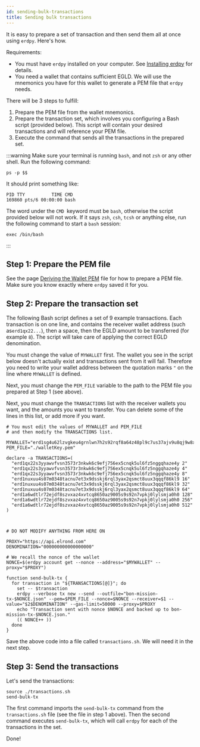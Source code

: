 ```yaml
---
id: sending-bulk-transactions
title: Sending bulk transactions
---
```


It is easy to prepare a set of transaction and then send them all at once using `erdpy`. Here's how.

Requirements:

- You must have `erdpy` installed on your computer. See [Installing erdpy](/sdk-and-tools/erdpy/installing-erdpy) for details.
- You need a wallet that contains sufficient EGLD. We will use the mnemonics you have for this wallet to generate a PEM file that `erdpy` needs.

There will be 3 steps to fulfill:

1. Prepare the PEM file from the wallet mnemonics.
2. Prepare the transaction set, which involves you configuring a Bash script (provided below). This script will contain your desired transactions and will reference your PEM file.
3. Execute the command that sends all the transactions in the prepared set.

:::warning
Make sure your terminal is running `bash`, and not `zsh` or any other shell. Run the following command:

```
ps -p $$
```

It should print something like:

```
PID TTY          TIME CMD
169860 pts/6 00:00:00 bash
```

The word under the `CMD `keyword must be `bash`, otherwise the script provided below will not work. If it says `zsh`, `csh`, `tcsh` or anything else, run the following command to start a `bash` session:

```
exec /bin/bash
```

:::

## **Step 1: Prepare the PEM file**

See the page [Deriving the Wallet PEM](/sdk-and-tools/erdpy/deriving-the-wallet-pem-file) file for how to prepare a PEM file. Make sure you know exactly where `erdpy` saved it for you.

## **Step 2: Prepare the transaction set**

The following Bash script defines a set of 9 example transactions. Each transaction is on one line, and contains the receiver wallet address (such as`erd1qx22...`), then a space, then the EGLD amount to be transferred (for example `8`). The script will take care of applying the correct EGLD denomination.

You must change the value of `MYWALLET` first. The wallet you see in the script below doesn't actually exist and transactions sent from it will fail. Therefore you need to write your wallet address between the quotation marks `"` on the line where `MYWALLET` is defined.

Next, you must change the `PEM_FILE` variable to the path to the PEM file you prepared at Step 1 (see above).

Next, you must change the `TRANSACTIONS` list with the receiver wallets you want, and the amounts you want to transfer. You can delete some of the lines in this list, or add more if you want.

```
# You must edit the values of MYWALLET and PEM_FILE
# and then modify the TRANSACTIONS list.

MYWALLET="erd1sg4u62lzvgkeu4grnlwn7h2s92rqf8a64z48pl9c7us37ajv9u8qj9w8xg"
PEM_FILE="./walletKey.pem"

declare -a TRANSACTIONS=(
  "erd1qx22s3yyawvfvsn3573r3nkwk6c9efj756ex5cnqk5ul6fz5nggqhaze4y 2"
  "erd1qx22s3yyawvfvsn3573r3nkwk6c9efj756ex5cnqk5ul6fz5nggqhaze4y 4"
  "erd1qx22s3yyawvfvsn3573r3nkwk6c9efj756ex5cnqk5ul6fz5nggqhaze4y 8"
  "erd1nuxuu4s07m0348tacnu7et3x9dsskj6rql3yax2qsmct8uux3qqqf86kl9 16"
  "erd1nuxuu4s07m0348tacnu7et3x9dsskj6rql3yax2qsmct8uux3qqqf86kl9 32"
  "erd1nuxuu4s07m0348tacnu7et3x9dsskj6rql3yax2qsmct8uux3qqqf86kl9 64"
  "erd1a6wdtlr72ejdf8szvxaz4xvtcq8650az9005s9s92n7vpkj0lylsmja0h0 128"
  "erd1a6wdtlr72ejdf8szvxaz4xvtcq8650az9005s9s92n7vpkj0lylsmja0h0 256"
  "erd1a6wdtlr72ejdf8szvxaz4xvtcq8650az9005s9s92n7vpkj0lylsmja0h0 512"
)



# DO NOT MODIFY ANYTHING FROM HERE ON

PROXY="https://api.elrond.com"
DENOMINATION="000000000000000000"

# We recall the nonce of the wallet
NONCE=$(erdpy account get --nonce --address="$MYWALLET" --proxy="$PROXY")

function send-bulk-tx {
  for transaction in "${TRANSACTIONS[@]}"; do
    set -- $transaction
    erdpy --verbose tx new --send --outfile="bon-mission-tx-$NONCE.json" --pem=$PEM_FILE --nonce=$NONCE --receiver=$1 --value="$2$DENOMINATION" --gas-limit=50000 --proxy=$PROXY
    echo "Transaction sent with nonce $NONCE and backed up to bon-mission-tx-$NONCE.json."
    (( NONCE++ ))
  done
}
```

Save the above code into a file called `transactions.sh`. We will need it in the next step.

## **Step 3: Send the transactions**

Let's send the transactions:

```
source ./transactions.sh
send-bulk-tx
```

The first command imports the `send-bulk-tx` command from the `transactions.sh` file (see the file in step 1 above). Then the second command executes `send-bulk-tx`, which will call `erdpy` for each of the transactions in the set.

Done!
